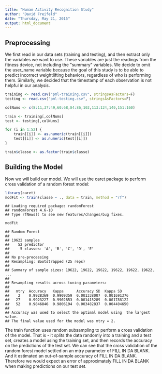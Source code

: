 ```yaml
---
title: "Human Activity Recognition Study"
author: "David Freifeld"
date: "Thursday, May 21, 2015"
output: html_document
---
```


## Preprocessing

We first read in our data sets (training and testing), and then extract only the variables we want to use. These variables are just the readings from the fitness device, not including the "summary" variables. We decide to omit the user_name variable because the goal of this study is to be able to predict incorrect weightlifting behaviors, regardless of who is performing them. Similarly, we decided that the timestamp of each observation is not helpful in our analysis.


```r
training <- read.csv("pml-training.csv", stringsAsFactors=F)
testing <- read.csv("pml-testing.csv", stringsAsFactors=F)

colNums <- c(8:11,37:49,60:68,84:86,102,113:124,140,151:160)

train <- training[,colNums]
test <- testing[,colNums]

for (i in 1:52) {
    train[[i]] <- as.numeric(train[[i]])
    test[[i]] <- as.numeric(test[[i]])
}

train$classe <- as.factor(train$classe)
```

## Building the Model

Now we will build our model. We will use the caret package to perform cross validation of a random forest model:


```r
library(caret)
modFit <- train(classe ~ ., data = train, method = "rf")
```

```
## Loading required package: randomForest
## randomForest 4.6-10
## Type rfNews() to see new features/changes/bug fixes.
```

```r
modFit
```

```
## Random Forest 
## 
## 19622 samples
##    52 predictor
##     5 classes: 'A', 'B', 'C', 'D', 'E' 
## 
## No pre-processing
## Resampling: Bootstrapped (25 reps) 
## 
## Summary of sample sizes: 19622, 19622, 19622, 19622, 19622, 19622, ... 
## 
## Resampling results across tuning parameters:
## 
##   mtry  Accuracy   Kappa      Accuracy SD  Kappa SD   
##    2    0.9928369  0.9909359  0.001338007  0.001691376
##   27    0.9923227  0.9902853  0.001415289  0.001788122
##   52    0.9846846  0.9806194  0.003482837  0.004404650
## 
## Accuracy was used to select the optimal model using  the largest value.
## The final value used for the model was mtry = 2.
```

The train function uses random subsampling to perform a cross validation of the model. That is - it splits the data randomly into a training and a test set, creates a model using the training set, and then records the accuracy on the predictions of the test set. We can see that the cross validation of the random forest model settled on an mtry parameter of FILL IN DA BLANK. And it estimated an out-of-sample accuracy of FILL IN DA BLANK. Therefore we would expect an error of approximately FILL IN DA BLANK when making predictions on our test set.


